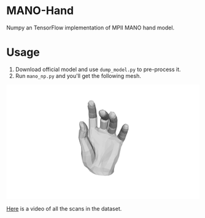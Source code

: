 # MANO-Hand

Numpy an TensorFlow implementation of MPII MANO hand model.

# Usage

1. Download official model and use `dump_model.py` to pre-process it.
2. Run `mano_np.py` and you'll get the following mesh.

![snapshot](./snapshot.png)

[Here](https://youtu.be/x47qnL3GOfE) is a video of all the scans in the dataset.
